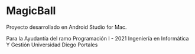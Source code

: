 # MagicBall
Proyecto desarrollado en Android Studio for Mac.

Para la Ayudantía del ramo Programación I - 2021
Ingeniería en Informática Y Gestión
Universidad Diego Portales
